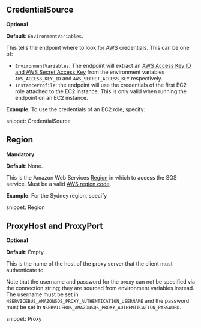 ## CredentialSource

**Optional**

**Default**: `EnvironmentVariables`.

This tells the endpoint where to look for AWS credentials. This can be one of:

 * `EnvironmentVariables`: The endpoint will extract an [AWS Access Key ID and AWS Secret Access Key](https://docs.aws.amazon.com/general/latest/gr/aws-sec-cred-types.html#access-keys-and-secret-access-keys) from the environment variables `AWS_ACCESS_KEY_ID` and `AWS_SECRET_ACCESS_KEY` respectively.
 * `InstanceProfile`: the endpoint will use the credentials of the first EC2 role attached to the EC2 instance. This is only valid when running the endpoint on an EC2 instance.

**Example**: To use the credentials of an EC2 role, specify:

snippet: CredentialSource

## Region

**Mandatory**

**Default**: None.

This is the Amazon Web Services [Region](https://docs.aws.amazon.com/general/latest/gr/rande.html) in which to access the SQS service. Must be a valid [AWS region code](https://docs.aws.amazon.com/AWSEC2/latest/UserGuide/using-regions-availability-zones.html#concepts-available-regions).

**Example**: For the Sydney region, specify

snippet: Region


## ProxyHost and ProxyPort

**Optional**

**Default**: Empty.

This is the name of the host of the proxy server that the client must authenticate to.

Note that the username and password for the proxy can not be specified via the connection string; they are sourced from environment variables instead. The username must be set in `NSERVICEBUS_AMAZONSQS_PROXY_AUTHENTICATION_USERNAME` and the password must be set in `NSERVICEBUS_AMAZONSQS_PROXY_AUTHENTICATION_PASSWORD`.


snippet: Proxy